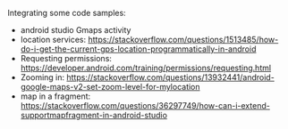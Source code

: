 Integrating some code samples:

 - android studio Gmaps activity
 - location services: https://stackoverflow.com/questions/1513485/how-do-i-get-the-current-gps-location-programmatically-in-android
 - Requesting permissions: https://developer.android.com/training/permissions/requesting.html
 - Zooming in: https://stackoverflow.com/questions/13932441/android-google-maps-v2-set-zoom-level-for-mylocation
 - map in a fragment: https://stackoverflow.com/questions/36297749/how-can-i-extend-supportmapfragment-in-android-studio 
